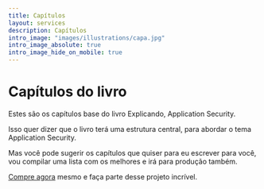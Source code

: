 ```yaml
---
title: Capítulos
layout: services
description: Capítulos
intro_image: "images/illustrations/capa.jpg"
intro_image_absolute: true
intro_image_hide_on_mobile: true
---
```


# Capítulos do livro

Estes são os capítulos base do livro Explicando, Application Security.

Isso quer dizer que o livro terá uma estrutura central, para abordar o tema Application Security.

Mas você pode sugerir os capítulos que quiser para eu escrever para você, 
vou compilar uma lista com os melhores e irá para produção também.

[Compre agora](https://buy.stripe.com/9AQ8z9eFv9So6Vq009) mesmo e faça parte desse projeto incrível.